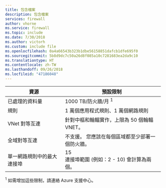```yaml
---
title: 包含檔案
description: 包含檔案
services: firewall
author: vhorne
ms.service: firewall
ms.topic: include
ms.date: 7/30/2018
ms.author: victorh
ms.custom: include file
ms.openlocfilehash: 0a4a66543b323b1dbe56158851dafcb1dfe695f0
ms.sourcegitcommit: 5b8d9dc7c50a26d8f085a10c7281683ea2da9c10
ms.translationtype: HT
ms.contentlocale: zh-TW
ms.lasthandoff: 09/26/2018
ms.locfileid: "47186048"
---
```

| 資源 | 預設限制 |
| --- | --- |
| 已處理的資料量 |1000 TB/防火牆/月 <sup>1</sup> |
|規則|1 萬個應用程式規則、1 萬個網路規則|
|VNet 對等互連|針對中樞和輪輻實作，上限為 50 個輪輻 VNET。|
|全域對等互連|不支援。 您應該在每個區域都至少部署一個防火牆。|
|單一網路規則中的最大連接埠|15<br>連接埠範圍 (例如：2 - 10) 會計算為兩個。


<sup>1</sup> 如需增加這些限制，請連絡 Azure 支援中心。
